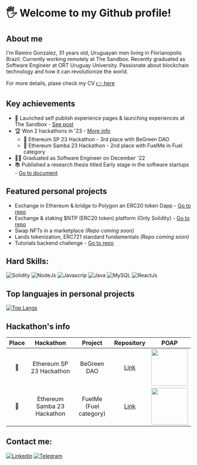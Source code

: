 #  🖐 Welcome to my Github profile!

## About me
I'm Ramiro Gonzalez, 31 years old, Uruguayan men living in Florianopolis Brazil. Currently working remotely at The Sandbox. Recently graduated as Software Engineer at ORT Uruguay University. Passionate about blockchain technology and how it can revolutionize the world.

For more details, plase check my CV [👉 here](https://bit.ly/cv-ramiro-gonzalez-final-1)

## Key achievements
- 🚀 Launched self publish experience pages & launching experiences at The Sandbox - [See post](https://www.linkedin.com/posts/ramiro-gonzalez_the-metaverse-is-starting-to-open-activity-7085340249630945280-IDXC?utm_source=share&utm_medium=member_desktop)
- 🏆 Won 2 hackathons in '23 - [More info](#hackathons-info)
  - 🥉 Ethereum SP 23 Hackathon - 3rd place with BeGreen DAO
  - 🥈 Ethereum Samba 23 Hackathon - 2nd place with FuelMe in Fuel category
- 👨‍🎓 Graduated as Software Engineer on December '22
- 📚 Published a research thesis titled Early stage in the software startups - [Go to document](https://dspace.ort.edu.uy/handle/20.500.11968/4825)

## Featured personal projects
- Exchange in Ethereum & bridge to Polygon an ERC20 token Dapp - [Go to repo](https://github.com/ramigonzalez/erc20-exchange-and-bridge)
- Exchange & staking $NTP (ERC20 token) platform (Only Solidity) - [Go to repo](https://github.com/ramigonzalez/staking-platform) 
- Swap NFTs in a marketplace *(Repo coming soon)*
- Lands tokenization, ERC721 standard fundamentals *(Repo coming soon)*
- Tutorials backend challenge - [Go to repo](https://github.com/ramigonzalez/tutorials-backend-challenge)
  
## Hard Skills:
![Solidity](https://img.shields.io/badge/Solidity-323330?style=for-the-badge&logo=solidity&logoColor=white)
![NodeJs](https://img.shields.io/badge/Nodejs-323330?style=for-the-badge&logo=nodedotjs&logoColor=green) 
![Javascrip](https://img.shields.io/badge/JavaScript-323330?style=for-the-badge&logo=javascript&logoColor=F7DF1E)
![Java](https://img.shields.io/badge/java-323330?style=for-the-badge&logo=coffee&logoColor=F7DF1E) 
![MySQL](https://img.shields.io/badge/MySQL-323330?style=for-the-badge&logo=mysql&logoColor=blue) 
![ReactJs](https://img.shields.io/badge/-React.js-323330?style=for-the-badge&logo=react&labelColor=323330) 

## Top languajes in personal projects
[![Top Langs](https://github-readme-stats-ramigonzalez.vercel.app/api/top-langs/?username=ramigonzalez&hide=c%2B%2B,css,html&layout=compact&langs_count=4&custom_title=Top%20languajes%20in%20personal%20projects&card_width=350&theme=dark#gh-dark-mode-only)](https://github.com/ramigonzalez/github-readme-stats#gh-dark-mode-only)

## Hackathon's info
| Place | Hackathon | Project| Repository | POAP |
| :---: | :---: | :---: | :---: | :---: |
|🥉| Ethereum SP 23 Hackathon    | BeGreen DAO            | [Link](https://github.com/ramigonzalez/begreen-dao)           | <img src="https://ipfs.io/ipfs/QmVNc7NWrLKwQJjjmM5KVcQEKUiVpCW1ef9KeEwkKrgxSM/pop.png" width="100" height="100"> |
|🥈| Ethereum Samba 23 Hackathon | FuelMe (Fuel category) | [Link](https://github.com/ramigonzalez/eth-samba-fuelme-app)  | <img src="https://ipfs.io/ipfs/Qma5ne9ikHWn6va9VXx34HPW3hsbNR1BbLMvWrZeVRopcD/pop.png" width="100" height="100"> |

## Contact me:
[![Linkedin](https://img.shields.io/badge/LinkedIn-0077B5?style=for-the-badge&logo=linkedin&logoColor=white)](https://www.linkedin.com/in/ramiro-gonzalez/)
[![Telegram](https://img.shields.io/badge/Telegram-2CA5E0?style=for-the-badge&logo=telegram&logoColor=white)](https://t.me/ramigonzalez)
